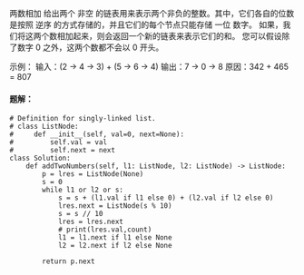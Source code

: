 两数相加
给出两个 非空 的链表用来表示两个非负的整数。其中，它们各自的位数是按照 逆序 的方式存储的，并且它们的每个节点只能存储 一位 数字。
如果，我们将这两个数相加起来，则会返回一个新的链表来表示它们的和。
您可以假设除了数字 0 之外，这两个数都不会以 0 开头。

示例：
输入：(2 -> 4 -> 3) + (5 -> 6 -> 4)
输出：7 -> 0 -> 8
原因：342 + 465 = 807

#### 题解：
```
# Definition for singly-linked list.
# class ListNode:
#     def __init__(self, val=0, next=None):
#         self.val = val
#         self.next = next
class Solution:
    def addTwoNumbers(self, l1: ListNode, l2: ListNode) -> ListNode:
        p = lres = ListNode(None)
        s = 0
        while l1 or l2 or s:
            s = s + (l1.val if l1 else 0) + (l2.val if l2 else 0)
            lres.next = ListNode(s % 10)
            s = s // 10
            lres = lres.next
            # print(lres.val,count)
            l1 = l1.next if l1 else None
            l2 = l2.next if l2 else None

        return p.next
```

